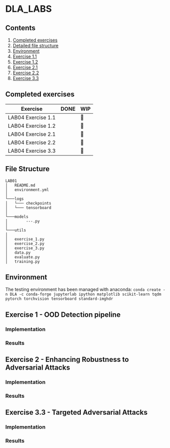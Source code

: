 # DLA_LABS

## Contents

1. [Completed exercises](#completed-exercises)
2. [Detailed file structure](#file-structure)
3. [Environment](#environment)
4. [Exercise 1.1](#)
5. [Exercise 1.2](#)
6. [Exercise 2.1](#)
7. [Exercise 2.2](#)
8. [Exercise 3.3](#)

## Completed exercises

|  Exercise   | DONE  | WIP |
|-----|---|---|
| LAB04 Exercise 1.1 |  | 🔁 |
| LAB04 Exercise 1.2 |  | 🔁 |
| LAB04 Exercise 2.1 |  | 🔁 |
| LAB04 Exercise 2.2 |  | 🔁 |
| LAB04 Exercise 3.3 |  | 🔁 |

## File Structure

```
LAB01
│   README.md
│   environment.yml
│   
└───logs
│   └─── checkpoints
│   └─── tensorboard
│
└───models
│        ---.py
│   
└───utils   
│
│   exercise_1.py
│   exercise_2.py
│   exercise_3.py
│   data.py
│   evaluate.py
│   training.py

 ```

## Environment

The testing environment has been managed with anaconda:
`conda create -n DLA -c conda-forge jupyterlab ipython matplotlib
scikit-learn tqdm pytorch torchvision tensorboard standard-imghdr`

## Exercise 1 - OOD Detection pipeline

### Implementation

### Results

## Exercise 2 - Enhancing Robustness to Adversarial Attacks

### Implementation

### Results

## Exercise 3.3 - Targeted Adversarial Attacks

### Implementation

### Results
